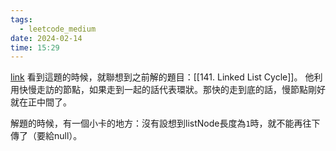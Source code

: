 ```yaml
---
tags:
  - leetcode_medium
date: 2024-02-14
time: 15:29
---
```

[link](https://leetcode.com/problems/convert-sorted-list-to-binary-search-tree/)
看到這題的時候，就聯想到之前解的題目：[[141. Linked List Cycle]]。
他利用快慢走訪的節點，如果走到一起的話代表環狀。那快的走到底的話，慢節點剛好就在正中間了。

解題的時候，有一個小卡的地方：沒有設想到listNode長度為`1`時，就不能再往下傳了（要給null）。